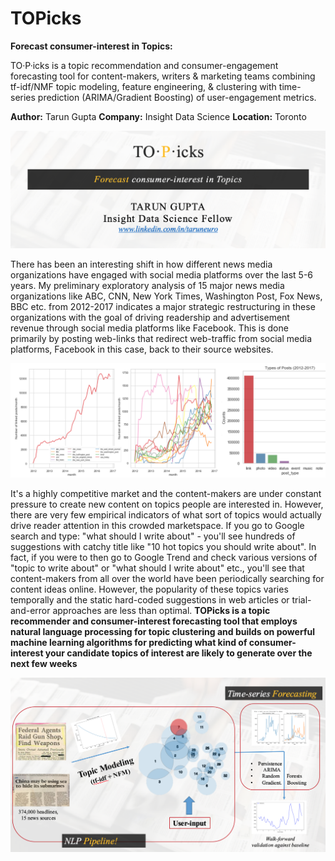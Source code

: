 # TOPicks
__Forecast consumer-interest in Topics:__

TO·P·icks is a topic recommendation and consumer-engagement forecasting tool for content-makers, writers & marketing teams combining tf-idf/NMF topic modeling, feature engineering, & clustering with time-series prediction (ARIMA/Gradient Boosting) of user-engagement metrics.

__Author:__ Tarun Gupta
__Company:__ Insight Data Science
__Location:__ Toronto

![TOPicks Pipeline](img/TOPicks_intro.png) 

There has been an interesting shift in how different news media organizations have  engaged with social media platforms over the last 5-6 years. My preliminary exploratory analysis of 15 major news media organizations like ABC, CNN, New York Times, Washington Post, Fox News, BBC etc. from 2012-2017 indicates a major strategic restructuring in these organizations with the goal of driving readership and advertisement revenue through social media platforms like Facebook. This is done primarily by posting web-links that redirect web-traffic from social media platforms, Facebook in this case, back to their source websites.

![Use of Social media to drive web revenue](img/social_activity.png)

It's a highly competitive market and the content-makers are under constant pressure to create new content on topics people are interested in. However, there are very few empirical indicators of what sort of topics would actually drive reader attention in this crowded marketspace. If you go to Google search and type: "what should I write about" - you'll see hundreds of suggestions with catchy title like "10 hot topics you should write about". In fact, if you were to then go to Google Trend and check various versions of "topic to write about" or "what should I write about" etc., you'll see that content-makers from all over the world have been periodically searching for content ideas online. However, the popularity of these topics varies temporally and the static hard-coded suggestions in web articles or trial-and-error approaches are less than optimal. __TOPicks is a topic recommender and consumer-interest forecasting tool that employs natural language processing for topic clustering and builds on powerful machine learning algorithms for predicting what kind of consumer-interest your candidate topics of interest are likely to generate over the next few weeks__  

![TOPicks Pipeline](img/modeling_pipeline.png)


